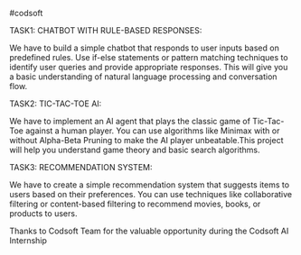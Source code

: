 #codsoft

TASK1: CHATBOT WITH RULE-BASED RESPONSES:

We have to build a simple chatbot that responds to user inputs based on predefined rules. Use if-else statements or pattern matching
techniques to identify user queries and provide appropriate responses. This will give you a basic understanding of natural language processing and conversation flow.

TASK2: TIC-TAC-TOE AI:

We have to implement an AI agent that plays the classic game of Tic-Tac-Toe against a human player. You can use algorithms like Minimax with
or without Alpha-Beta Pruning to make the AI player unbeatable.This project will help you understand game theory and basic search algorithms.

TASK3: RECOMMENDATION SYSTEM:

We have to create a simple recommendation system that suggests items to users based on their preferences. You can use techniques like
collaborative filtering or content-based filtering to recommend movies, books, or products to users.

Thanks to Codsoft Team for the valuable opportunity during the Codsoft AI Internship



